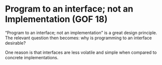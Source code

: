 # Program to an interface; not an Implementation (GOF 18)


“Program to an interface; not an implementation” is a great design principle. The relevant question then becomes: why is programming to an interface desirable?

One reason is that interfaces are less volatile and simple when compared to concrete implementations.
